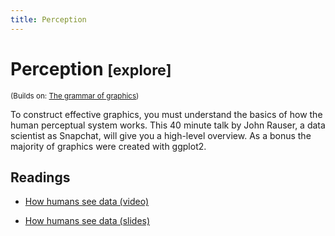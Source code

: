 ```yaml
---
title: Perception
---
```


<!-- Generated automatically from vis-perception.yml. Do not edit by hand -->

# Perception <small class='explore'>[explore]</small>
<small>(Builds on: [The grammar of graphics](vis-theory.md))</small>

To construct effective graphics, you must understand the basics of how
the human perceptual system works. This 40 minute talk by John Rauser,
a data scientist as Snapchat, will give you a high-level overview.
As a bonus the majority of graphics were created with ggplot2.

## Readings

  * [How humans see data (video)](https://youtu.be/fSgEeI2Xpdc)

  * [How humans see data (slides)](http://www.slideshare.net/JohnRauser/how-humans-see-data)



